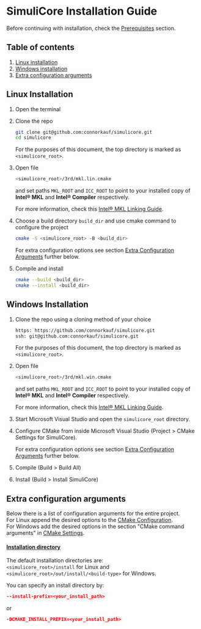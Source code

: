 # SimuliCore Installation Guide

Before continuing with installation, check the [Prerequisites](README.md#prerequisites) section.

## Table of contents

1. [Linux installation](#linux-installation)
2. [Windows installation](#windows-installation)
3. [Extra configuration arguments](#extra-configuration-arguments)




## Linux Installation

1. Open the terminal
  
2. Clone the repo
   
   ```sh
   git clone git@github.com:connorkauf/simulicore.git
   cd simulicore
   ```
   
   For the purposes of this document, the top directory is marked as `<simulicore_root>`.

3. Open file
   
   ```sh
   <simulicore_root>/3rd/mkl.lin.cmake
   ```
   
   and set paths `MKL_ROOT` and `ICC_ROOT` to point to your installed copy of **Intel&reg; MKL** and **Intel&reg; Compiler** respectively.
   
   For more information, check this [Intel&reg; MKL Linking Guide](3rd/mkl.md).

   <a name="linux-cmake-config"></a>
4. Choose a build directory `build_dir` and use cmake command to configure the project
   
   ```sh
   cmake -S <simulicore_root> -B <build_dir>
   ```
   
   For extra configuration options see section [Extra Configuration Arguments](#extra-configuration-arguments) further below.

5. Compile and install
    
   ```sh
   cmake --build <build_dir>
   cmake --install <build_dir>
   ```




## Windows Installation

1. Clone the repo using a cloning method of your choice
   
   ```sh
   https: https://github.com/connorkauf/simulicore.git
   ssh: git@github.com:connorkauf/simulicore.git
   ```
   
   For the purposes of this document, the top directory is marked as `<simulicore_root>`.

2. Open file
   
   ```sh
   <simulicore_root>/3rd/mkl.win.cmake
   ```
   
   and set paths `MKL_ROOT` and `ICC_ROOT` to point to your installed copy of **Intel&reg; MKL** and **Intel&reg; Compiler** respectively.

   For more information, check this [Intel&reg; MKL Linking Guide](3rd/mkl.md).

3. Start Microsoft Visual Studio and open the `simulicore_root` directory.

   <a name="windows-cmake-config"></a>
4. Configure CMake from inside Microsoft Visual Studio (Project > CMake Settings for SimuliCore).
   
   For extra configuration options see section [Extra Configuration Arguments](#extra-configuration-arguments) further below.

5. Compile (Build > Build All)

6. Install (Build > Install SimuliCore)




## Extra configuration arguments

Below there is a list of configuration arguments for the entire project.  
For Linux append the desired options to the [CMake Configuration](#linux-cmake-config).  
For Windows add the desired options in the section "CMake command arguments" in [CMake Settings](#windows-cmake-config).

#### <ins>Installation directory</ins>

The default installation directories are:  
`<simulicore_root>/install` for Linux and  
`<simulicore_root>/out/install/<build-type>` for Windows.  

You can specify an install directory by:

```cmake
--install-prefix=<your_install_path>
```
or
```cmake
-DCMAKE_INSTALL_PREFIX=<your_install_path>
```



